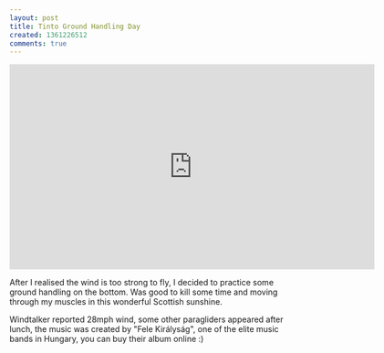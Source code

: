 ```yaml
---
layout: post
title: Tinto Ground Handling Day
created: 1361226512
comments: true
---
```

<iframe width="640" height="360" src="http://www.youtube.com/embed/lWZRXoX-CDM?list=UUf-LKXsAfJGD5461JtSXbIw" frameborder="0" allowfullscreen></iframe>

After I realised the wind is too strong to fly, I decided to practice some ground handling on the bottom. Was good to kill some time and moving through my muscles in this wonderful Scottish sunshine.

Windtalker reported 28mph wind, some other paragliders appeared after lunch, the music was created by "Fele Királyság", one of the elite music bands in Hungary, you can buy their album online :)
